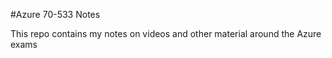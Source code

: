 #Azure 70-533 Notes

This repo contains my notes on videos and other material around the Azure exams

